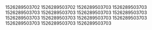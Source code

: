 1526289503702
1526289503702
1526289503703
1526289503703
1526289503703
1526289503703
1526289503703
1526289503703
1526289503703
1526289503703
1526289503703
1526289503703
1526289503703
1526289503703
1526289503703